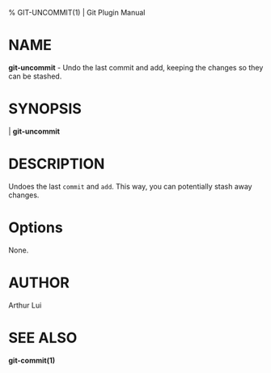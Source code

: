 % GIT-UNCOMMIT(1) | Git Plugin Manual

NAME
====
**git-uncommit** - Undo the last commit and add, keeping the changes so they can be stashed.

SYNOPSIS
========
| **git-uncommit**

DESCRIPTION
===========
Undoes the last `commit` and `add`. This way, you can potentially stash away changes.

Options
=======
None.

AUTHOR
======
Arthur Lui

SEE ALSO
========
**git-commit(1)**
